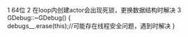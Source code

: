 1
64位
2
在loop内创建actor会出现死锁，更换数据结构时解决
3
GDebug::~GDebug() {  
   debugs__.erase(this);//可能存在线程安全问题，遇到时解决
}